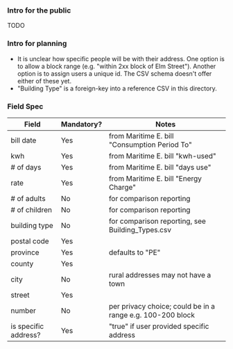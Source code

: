 ### Intro for the public

TODO

### Intro for planning

* It is unclear how specific people will be with their address. One option is to allow a block range (e.g. "within 2xx block of Elm Street"). Another option is to assign users a unique id. The CSV schema doesn't offer either of these yet.
* "Building Type" is a foreign-key into a reference CSV in this directory.

### Field Spec

| Field  | Mandatory? | Notes |
| ------------- | ------------- | ------------- |
| bill date  | Yes  | from Maritime E. bill "Consumption Period To" |
| kwh  | Yes  | from Maritime E. bill "kwh-used" |
| # of days  | Yes  | from Maritime E. bill "days use" | 
| rate  | Yes  | from Maritime E. bill "Energy Charge" | 
| # of adults  | No  | for comparison reporting | 
| # of children  | No  | for comparison reporting | 
| building type  | No  | for comparison reporting, see Building_Types.csv | 
| postal code  | Yes  |  | 
| province  | Yes  | defaults to "PE" | 
| county  | Yes  |  | 
| city  | No  | rural addresses may not have a town | 
| street  | Yes  |  | 
| number  | No  |  per privacy choice; could be in a range e.g. 100-200 block | 
| is specific address? | Yes | "true" if user provided specific address | 

